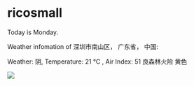 # ricosmall

Today is Monday.

Weather infomation of 深圳市南山区， 广东省， 中国: 

Weather: 阴, Temperature: 21 ℃ , Air Index: 51 良森林火险 黄色

<img src="https://github-readme-stats.vercel.app/api?username=ricosmall&show_icons=true" />
